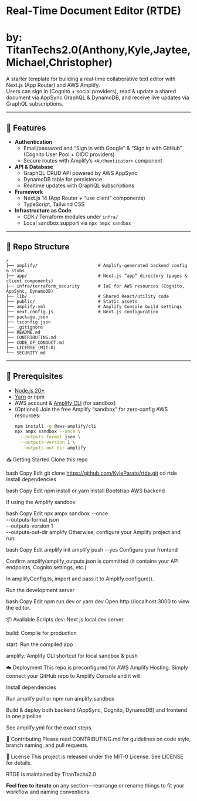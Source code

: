 # Real‑Time Document Editor (RTDE)
# by: TitanTechs2.0(Anthony,Kyle,Jaytee,Michael,Christopher)

A starter template for building a real‑time collaborative text editor with Next.js (App Router) and AWS Amplify.  
Users can sign in (Cognito + social providers), read & update a shared document via AppSync GraphQL & DynamoDB, and receive live updates via GraphQL subscriptions.

---

## 🚀 Features

- **Authentication**  
  - Email/password and “Sign in with Google” & “Sign in with GitHub” (Cognito User Pool + OIDC providers)
  - Secure routes with Amplify’s `<Authenticator>` component
- **API & Database**  
  - GraphQL CRUD API powered by AWS AppSync  
  - DynamoDB table for persistence
  - Realtime updates with GraphQL subscriptions
- **Framework**  
  - Next.js 14 (App Router + “use client” components)
  - TypeScript, Tailwind CSS
- **Infrastructure as Code**  
  - CDK / Terraform modules under `infra/`
  - Local sandbox support via `npx ampx sandbox`

---

## 📁 Repo Structure

```
/
├── amplify/                       # Amplify‑generated backend config & stubs
├── app/                           # Next.js “app” directory (pages & client components)
├── infra/terraform_security       # IaC for AWS resources (Cognito, AppSync, DynamoDB)
├── lib/                           # Shared React/utility code
├── public/                        # Static assets
├── amplify.yml                    # Amplify Console build settings
├── next.config.js                 # Next.js configuration
├── package.json
├── tsconfig.json
├── .gitignore
├── README.md
├── CONTRIBUTING.md
├── CODE_OF_CONDUCT.md
├── LICENSE (MIT‑0)
└── SECURITY.md
```



---

## 🔧 Prerequisites

- [Node.js 20+](https://nodejs.org)  
- [Yarn](https://yarnpkg.com) or npm  
- AWS account & [Amplify CLI](https://docs.amplify.aws/cli/) (for sandbox)  
- (Optional) Join the free Amplify “sandbox” for zero‑config AWS resources:
  ```bash
  npm install -g @aws-amplify/cli
  npx ampx sandbox --once \
    --outputs-format json \
    --outputs-version 1 \
    --outputs-out-dir amplify


📥 Getting Started
Clone this repo

bash
Copy
Edit
git clone https://github.com/KyleParato/rtde.git
cd rtde
Install dependencies

bash
Copy
Edit
npm install
or
yarn install
Bootstrap AWS backend

If using the Amplify sandbox:

bash
Copy
Edit
npx ampx sandbox --once \
  --outputs-format json \
  --outputs-version 1 \
  --outputs-out-dir amplify
Otherwise, configure your Amplify project and run:

bash
Copy
Edit
amplify init
amplify push --yes
Configure your frontend

Confirm amplify/amplify_outputs.json is committed (it contains your API endpoints, Cognito settings, etc.)

In amplifyConfig.ts, import and pass it to Amplify.configure().

Run the development server

bash
Copy
Edit
npm run dev
or
yarn dev
Open http://localhost:3000 to view the editor.

📦 Available Scripts
dev: Next.js local dev server

build: Compile for production

start: Run the compiled app

amplify: Amplify CLI shortcut for local sandbox & push

☁️ Deployment
This repo is preconfigured for AWS Amplify Hosting. Simply connect your GitHub repo to Amplify Console and it will:

Install dependencies

Run amplify pull or npm run amplify:sandbox

Build & deploy both backend (AppSync, Cognito, DynamoDB) and frontend in one pipeline

See amplify.yml for the exact steps.

🤝 Contributing
Please read CONTRIBUTING.md for guidelines on code style, branch naming, and pull requests.

📜 License
This project is released under the MIT‑0 License. See LICENSE for details.

RTDE is maintained by TitanTechs2.0

**Feel free to iterate** on any section—rearrange or rename things to fit your workflow and naming conventions.
